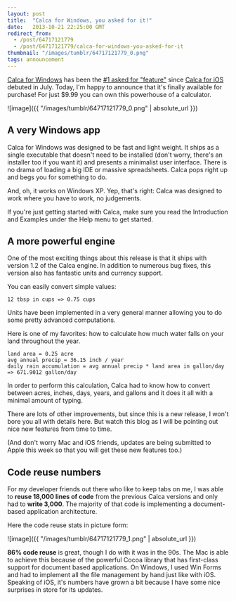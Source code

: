 ```yaml
---
layout: post
title:  "Calca for Windows, you asked for it!"
date:   2013-10-21 22:25:00 GMT
redirect_from:
  - /post/64717121779
  - /post/64717121779/calca-for-windows-you-asked-for-it
thumbnail: "/images/tumblr/64717121779_0.png"
tags: announcement
---
```




[Calca for Windows](http://calca.io/store/calca-for-windows) has been the [#1 asked for "feature"](https://calca.uservoice.com/forums/216746-general/suggestions/4247892-windows-version) since [Calca for iOS](http://calca.io) debuted in July. Today, I'm happy to announce that it's finally available for purchase! For just $9.99 you can own this powerhouse of a calculator.

![image]({{ "/images/tumblr/64717121779_0.png" | absolute_url }})

## A very Windows app

Calca for Windows was designed to be fast and light weight. It ships as a single executable that doesn't need to be installed (don't worry, there's an installer too if you want it) and presents a minimalist user interface. There is no drama of loading a big IDE or massive spreadsheets. Calca pops right up and begs you for something to do.

And, oh, it works on Windows XP. Yep, that's right: Calca was designed to work where you have to work, no judgements.

If you're just getting started with Calca, make sure you read the Introduction and Examples under the Help menu to get started.

## A more powerful engine

One of the most exciting things about this release is that it ships with version 1.2 of the Calca engine. In addition to numerous bug fixes, this version also has fantastic units and currency support.

You can easily convert simple values:

```
12 tbsp in cups => 0.75 cups
```

Units have been implemented in a very general manner allowing you to do some pretty advanced computations.

Here is one of my favorites: how to calculate how much water falls on your land throughout the year.

```
land area = 0.25 acre
avg annual precip = 36.15 inch / year
daily rain accumulation = avg annual precip * land area in gallon/day => 671.9012 gallon/day
```

In order to perform this calculation, Calca had to know how to convert between acres, inches, days, years, and gallons and it does it all with a minimal amount of typing.

There are lots of other improvements, but since this is a new release, I won't bore you all with details here. But watch this blog as I will be pointing out nice new features from time to time.

(And don't worry Mac and iOS friends, updates are being submitted to Apple this week so that you will get these new features too.)

## Code reuse numbers

For my developer friends out there who like to keep tabs on me, I was able to **reuse 18,000 lines of code** from the previous Calca versions and only had to **write 3,000**. The majority of that code is implementing a document-based application architecture.

Here the code reuse stats in picture form:

![image]({{ "/images/tumblr/64717121779_1.png" | absolute_url }})

**86% code reuse** is great, though I do with it was in the 90s. The Mac is able to achieve this because of the powerful Cocoa library that has first-class support for document based applications. On Windows, I used Win Forms and had to implement all the file management by hand just like with iOS. Speaking of iOS, it's numbers have grown a bit because I have some nice surprises in store for its updates.
